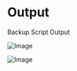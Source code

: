 # Output 

Backup Script Output

![Image](https://github.com/user-attachments/assets/4648be66-8d2b-481d-9bb3-e8168ba826e8)

![Image](https://github.com/user-attachments/assets/b535716f-2ac5-4073-80ae-f7dc7e3bd3ac)
